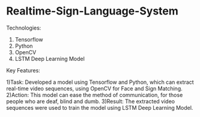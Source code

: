 # Realtime-Sign-Language-System
Technologies: 
1) Tensorflow
2) Python
3) OpenCV
4) LSTM Deep Learning Model

Key Features:

1)Task: Developed a model using Tensorflow and Python, which can
extract real-time video sequences, using OpenCV for Face and
Sign Matching.
2)Action: This model can ease the method of communication, for those
people who are deaf, blind and dumb.
3)Result: The extracted video sequences were used to train the model
using LSTM Deep Learning Model.
